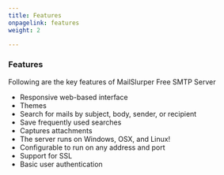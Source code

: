 ```yaml
---
title: Features
onpagelink: features
weight: 2

---
```


### Features

Following are the key features of MailSlurper Free SMTP Server

- Responsive web-based interface
- Themes
- Search for mails by subject, body, sender, or recipient
- Save frequently used searches
- Captures attachments
- The server runs on Windows, OSX, and Linux!
- Configurable to run on any address and port
- Support for SSL
- Basic user authentication

 